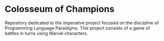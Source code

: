 # Colosseum of Champions

Repository dedicated to the imperative project focused on the discipline of Programming Language Paradigms. This project consists of a game of battles in turns using Marvel characters. 
